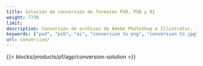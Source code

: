 ```yaml
---
title: Solución de conversión de formatos PSD, PSB y AI
weight: 7730
limit: 
description: Conversión de archivos de Adobe PhotoShop e Illustrator, imágenes y otros formatos
keywords: ["psd", "psb", "ai", "conversion to png", "conversion to jpg", "conversion to pdf", "convert to gif", "convert to bmp", "convert to tiff"]
url: conversion/
---
```


{{< blocks/products/pf/agp/conversion-solution >}} 
